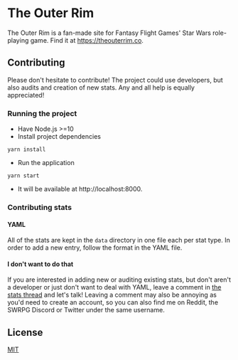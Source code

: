 # The Outer Rim

The Outer Rim is a fan-made site for Fantasy Flight Games' Star Wars role-playing game. Find it at https://theouterrim.co.

## Contributing

Please don't hesitate to contribute! The project could use developers, but also audits and creation of new stats. Any and all help is equally appreciated!

### Running the project

- Have Node.js >=10
- Install project dependencies

```
yarn install
```

- Run the application

```
yarn start
```

- It will be available at http://localhost:8000.

### Contributing stats

#### YAML

All of the stats are kept in the `data` directory in one file each per stat type. In order to add a new entry, follow the format in the YAML file.

#### I don't want to do that

If you are interested in adding new or auditing existing stats, but don't aren't a developer or just don't want to deal with YAML, leave a comment in [the stats thread](https://github.com/duffn/theouterrim/issues/1) and let's talk! Leaving a comment may also be annoying as you'd need to create an account, so you can also find me on Reddit, the SWRPG Discord or Twitter under the same username.

## License

[MIT](https://opensource.org/licenses/MIT)

